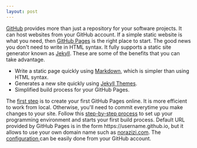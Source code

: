 ```yaml
---
layout: post
---
```


<a href="https://github.com/" target="_blank" rel="noopener">GitHub</a> provides more than just a repository for your software projects. It can host websites  from your GitHub account. If a simple static website is what you need, then <a href="https://pages.github.com/" target="_blank" rel="noopener">GitHub Pages</a> is the right place to start. The good news you don't need to write in HTML syntax. It fully supports a static site generator known as <a href="https://github.com/jekyll/jekyll" target="_blank" rel="noopener">Jekyll</a>. These are some of the benefits that you can take advantage.
<ul>
	<li>Write a static page quickly using <a href="https://help.github.com/articles/markdown-basics" target="_blank" rel="noopener">Markdown</a>, which is simpler than using HTML syntax.</li>
	<li>Generates a new site quickly using <a href="https://help.github.com/articles/creating-a-github-pages-site-with-the-jekyll-theme-chooser" target="_blank" rel="noopener">Jekyll Themes</a>.</li>
	<li>Simplified build process for your GitHub Pages.</li>
</ul>
The <a href="https://pages.github.com/" target="_blank" rel="noopener">first step</a> is to create your first GitHub Pages online. It is more efficient to work from local. Otherwise, you'll need to commit everytime you make changes to your site. Follow this <a href="https://jekyll-windows.juthilo.com/" target="_blank" rel="noopener">step-by-step process</a> to set up your programming environment and starts your first build process. Default URL provided by GitHub Pages is in the form https://username.github.io, but it allows to use your own domain name such as <a href="https://norazizi.com" target="_blank" rel="noopener">norazizi.com</a>. The <a href="https://help.github.com/articles/quick-start-setting-up-a-custom-domain/" target="_blank" rel="noopener">configuration </a>can be easily done from your GitHub account.